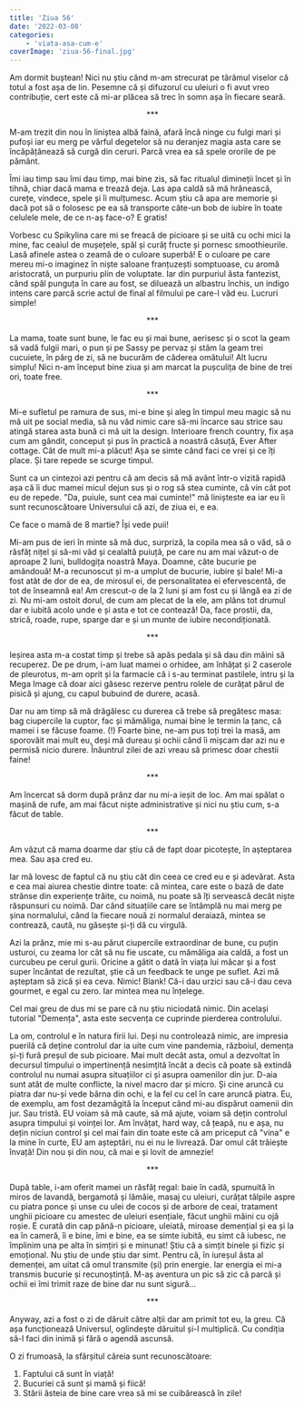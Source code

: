 ```yaml
---
title: 'Ziua 56'
date: '2022-03-08'
categories:
    - 'viata-asa-cum-e'
coverImage: 'ziua-56-final.jpg'
---
```


Am dormit buștean! Nici nu știu când m-am strecurat pe tărâmul viselor că totul a fost așa de lin. Pesemne că și difuzorul cu uleiuri o fi avut vreo contribuție, cert este că mi-ar plăcea să trec în somn așa în fiecare seară.

<p style="text-align: center;">***</p>

M-am trezit din nou în liniștea albă faină, afară încă ninge cu fulgi mari și pufoși iar eu merg pe vârful degetelor să nu deranjez magia asta care se încăpățânează să curgă din ceruri. Parcă vrea ea să spele ororile de pe pământ.

Îmi iau timp sau îmi dau timp, mai bine zis, să fac ritualul dimineții încet și în tihnă, chiar dacă mama e trează deja. Las apa caldă să mă hrănească, curețe, vindece, spele și îi mulțumesc. Acum știu că apa are memorie și dacă pot să o folosesc pe ea să transporte câte-un bob de iubire în toate celulele mele, de ce n-aș face-o? E gratis!

Vorbesc cu Spikylina care mi se freacă de picioare și se uită cu ochi mici la mine, fac ceaiul de mușețele, spăl și curăț fructe și pornesc smoothieurile. Lasă afinele astea o zeamă de o culoare superbă! E o culoare pe care mereu mi-o imaginez în niște saloane franțuzești somptuoase, cu aromă aristocrată, un purpuriu plin de voluptate. Iar din purpuriul ăsta fantezist, când spăl punguța în care au fost, se diluează un albastru închis, un indigo intens care parcă scrie actul de final al filmului pe care-l văd eu. Lucruri simple!

<p style="text-align: center;">***</p>

La mama, toate sunt bune, le fac eu și mai bune, aerisesc și o scot la geam să vadă fulgii mari, o pun și pe Sassy pe pervaz și stăm la geam trei cucuiete, în pârg de zi, să ne bucurăm de căderea omătului! Alt lucru simplu! Nici n-am început bine ziua și am marcat la pușculița de bine de trei ori, toate free.

<p style="text-align: center;">***</p>

Mi-e sufletul pe ramura de sus, mi-e bine și aleg în timpul meu magic să nu mă uit pe social media, să nu văd nimic care să-mi încarce sau strice sau atingă starea asta bună ci mă uit la design. Interioare french country, fix așa cum am gândit, conceput și pus în practică a noastră căsuță, Ever After cottage. Cât de mult mi-a plăcut! Așa se simte când faci ce vrei și ce îți place. Și tare repede se scurge timpul.

Sunt ca un cintezoi azi pentru că am decis să mă avânt într-o vizită rapidă așa că îi duc mamei micul dejun sus și o rog să stea cuminte, că vin cât pot eu de repede. "Da, puiule, sunt cea mai cuminte!" mă linișteste ea iar eu îi sunt recunoscătoare Universului că azi, de ziua ei, e ea.

Ce face o mamă de 8 martie? Își vede puii!

Mi-am pus de ieri în minte să mă duc, surpriză, la copila mea să o văd, să o răsfăț nițel și să-mi văd și cealaltă puiuță, pe care nu am mai văzut-o de aproape 2 luni, bulldogița noastră Maya. Doamne, câte bucurie pe amândouă! M-a recunoscut și m-a umplut de bucurie, iubire și bale! Mi-a fost atât de dor de ea, de mirosul ei, de personalitatea ei efervescentă, de tot de înseamnă ea! Am crescut-o de la 2 luni și am fost cu și lângă ea zi de zi. Nu mi-am ostoit dorul, de cum am plecat de la ele, am plâns tot drumul dar e iubită acolo unde e și asta e tot ce contează! Da, face prostii, da, strică, roade, rupe, sparge dar e și un munte de iubire necondiționată.

<p style="text-align: center;">***</p>

Ieșirea asta m-a costat timp și trebe să apăs pedala și să dau din mâini să recuperez. De pe drum, i-am luat mamei o orhidee, am înhățat și 2 caserole de pleurotus, m-am oprit și la farmacie că i s-au terminat pastilele, intru și la Mega Image că doar aici găsesc rezerve pentru rolele de curățat părul de pisică și ajung, cu capul bubuind de durere, acasă.

Dar nu am timp să mă drăgălesc cu durerea că trebe să pregătesc masa: bag ciupercile la cuptor, fac și mămăliga, numai bine le termin la țanc, că mamei i se făcuse foame. (!) Foarte bine, ne-am pus toți trei la masă, am sporovăit mai mult eu, deși mă dureau și ochii când îi mișcam dar azi nu e permisă nicio durere. Înăuntrul zilei de azi vreau să primesc doar chestii faine!

<p style="text-align: center;">***</p>

Am încercat să dorm după prânz dar nu mi-a ieșit de loc. Am mai spălat o mașină de rufe, am mai făcut niște administrative și nici nu știu cum, s-a făcut de table.

<p style="text-align: center;">***</p>

Am văzut că mama doarme dar știu că de fapt doar picotește, în așteptarea mea. Sau așa cred eu.

Iar mă lovesc de faptul că nu știu cât din ceea ce cred eu e și adevărat. Asta e cea mai aiurea chestie dintre toate: că mintea, care este o bază de date strânse din experiențe trăite, cu noimă, nu poate să îți servească decât niște răspunsuri cu noimă. Dar când situațiile care se întâmplă nu mai merg pe șina normalului, când la fiecare nouă zi normalul deraiază, mintea se contrează, caută, nu găsește și-ți dă cu virgulă.

Azi la prânz, mie mi s-au părut ciupercile extraordinar de bune, cu puțin usturoi, cu zeama lor cât să nu fie uscate, cu mămăliga aia caldă, a fost un curcubeu pe cerul gurii. Oricine a gătit o dată în viața lui măcar și a fost super încântat de rezultat, știe că un feedback te unge pe suflet. Azi mă așteptam să zică și ea ceva. Nimic! Blank! Că-i dau urzici sau că-i dau ceva gourmet, e egal cu zero. Iar mintea mea nu înțelege.

Cel mai greu de dus mi se pare că nu știu niciodată nimic. Din același tutorial "Demența", asta este secvența ce cuprinde pierderea controlului.

La om, controlul e în natura firii lui. Deși nu controlează nimic, are impresia puerilă că deține controlul dar ia uite cum vine pandemia, războiul, demența și-ți fură preșul de sub picioare. Mai mult decât asta, omul a dezvoltat în decursul timpului o impertinență nesimțită încât a decis că poate să extindă controlul nu numai asupra situațiilor ci și asupra oamenilor din jur. D-aia sunt atât de multe conflicte, la nivel macro dar și micro. Și cine aruncă cu piatra dar nu-și vede bârna din ochi, e la fel cu cel în care aruncă piatra. Eu, de exemplu, am fost dezamăgită la început când mi-au dispărut oamenii din jur. Sau tristă. EU voiam să mă caute, să mă ajute, voiam să dețin controlul asupra timpului și voinței lor. Am învățat, hard way, că țeapă, nu e așa, nu dețin niciun control și cel mai fain din toate este că am priceput că "vina" e la mine în curte, EU am așteptări, nu ei nu le livrează. Dar omul cât trăiește învață! Din nou și din nou, că mai e și lovit de amnezie!

<p style="text-align: center;">***</p>

După table, i-am oferit mamei un răsfăț regal: baie în cadă, spumuită în miros de lavandă, bergamotă și lămâie, masaj cu uleiuri, curățat tălpile aspre cu piatra ponce și unse cu ulei de cocos și de arbore de ceai, tratament unghii picioare cu amestec de uleiuri esențiale, făcut unghii mâini cu ojă roșie. E curată din cap până-n picioare, uleiată, miroase demențial și ea și la ea în cameră, îi e bine, îmi e bine, ea se simte iubită, eu simt că iubesc, ne împlinim una pe alta în simțiri și e minunat! Știu că a simțit binele și fizic și emoțional. Nu știu de unde știu dar simt. Pentru că, în iureșul ăsta al demenței, am uitat că omul transmite (și) prin energie. Iar energia ei mi-a transmis bucurie și recunoștință. M-aș aventura un pic să zic că parcă și ochii ei îmi trimit raze de bine dar nu sunt sigură…

<p style="text-align: center;">***</p>

Anyway, azi a fost o zi de dăruit către alții dar am primit tot eu, la greu. Că așa funcționează Universul, oglindește dăruitul și-l multiplică. Cu condiția să-l faci din inimă și fără o agendă ascunsă.

O zi frumoasă, la sfărșitul căreia sunt recunoscătoare:

1. Faptului că sunt în viață!
2. Bucuriei că sunt și mamă și fiică!
3. Stării ăsteia de bine care vrea să mi se cuibărească în zile!

